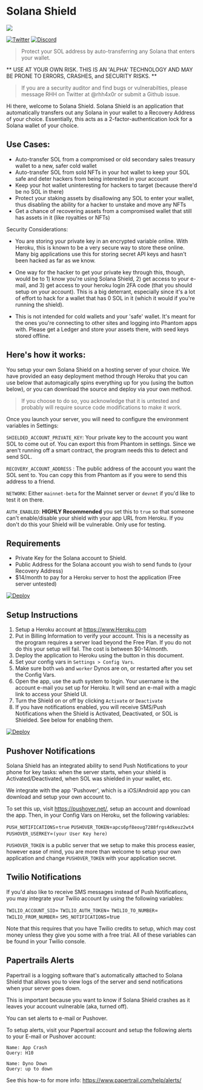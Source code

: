 # Solana Shield

![](https://github.com/joeshmoenft/solana-shield/blob/main/logo-medium.png)

[![Twitter](https://img.shields.io/badge/Twitter-1DA1F2?style=for-the-badge&logo=twitter&logoColor=white)](https://twitter.com/joeshmoenft)
[![Discord](https://img.shields.io/badge/Discord-5865F2?style=for-the-badge&logo=discord&logoColor=white)](https://discord.gg/joeshmoenft)

> Protect your SOL address by auto-transferring any Solana that enters your wallet.

** USE AT YOUR OWN RISK. THIS IS AN 'ALPHA' TECHNOLOGY AND MAY BE PRONE TO ERRORS, CRASHES, and SECURITY RISKS. **

> If you are a security auditor and find bugs or vulnerabilties, please message RHH on Twitter at @rhh4x0r or submit a Github issue.

Hi there, welcome to Solana Shield. Solana Shield is an application that automatically 
transfers out any Solana in your wallet to a Recovery Address of your choice. Essentially, this acts as a 2-factor-authentication lock for a Solana wallet of your choice.

## Use Cases:
* Auto-transfer SOL from a compromised or old secondary sales treasury wallet to a new, safer cold wallet
* Auto-transfer SOL from sold NFTs in your hot wallet to keep your SOL safe and deter hackers from being interested in your account
* Keep your hot wallet uninteresting for hackers to target (because there'd be no SOL in there)
* Protect your staking assets by disallowing any SOL to enter your wallet, thus disabling the ability for a hacker to unstake and move any NFTs
* Get a chance of recovering assets from a compromised wallet that still has assets in it (like royalties or NFTs)

Security Considerations:
* You are storing your private key in an encrypted variable online. With Heroku, this is known to be a very secure way to store these online. Many big applications use this for storing secret API keys and hasn't been hacked as far as we know. 

* One way for the hacker to get your private key through this, though, would be to 1) know you're using Solana Shield,  2) get access to your e-mail, and 3) get access to your heroku login 2FA code (that you should setup on your account). This is a big deterrant, especially since it's a lot of effort to hack for a  wallet that has 0 SOL in it (which it would if you're running the shield).

* This is not intended for cold wallets and your 'safe' wallet. It's meant for the ones you're connecting to other sites and logging into Phantom apps with. Please get a Ledger and store your assets there, with seed keys stored offline.

## Here's how it works:

You setup your own Solana Shield on a hosting server of your choice. We have provided an easy deployment method through Heroku that you can use below that automagically spins everything up for you (using the button below), or you can download the source and deploy via your own method. 

> If you choose to do so, you acknowledge that it is untested and probably will require source code modifications to make it work.

Once you launch your server, you will need to configure the environment variables in Settings:

`SHIELDED_ACCOUNT_PRIVATE_KEY`: Your private key to the account you want SOL to come out of. You can export this from Phantom in settings. Since we aren't running off a smart contract, the program needs this to detect and send SOL.

`RECOVERY_ACCOUNT_ADDRESS` : The public address of the account you want the SOL sent to. You can copy this from Phantom as if you were to send this address to a friend.

`NETWORK`: Either `mainnet-beta` for the Mainnet server or `devnet` if you'd like to test it on there.

`AUTH_ENABLED`: **HIGHLY Recommended** you set this to `true` so that someone can't enable/disable your shield with your app URL from Heroku. If you don't do this your Shield will be vulnerable. Only use for testing.

## Requirements
* Private Key for the Solana account to Shield.
* Public Address for the Solana account you wish to send funds to (your Recovery Address)
* $14/month to pay for a Heroku server to host the application (Free server untested)

[![Deploy](https://www.herokucdn.com/deploy/button.svg)](https://heroku.com/deploy?template=https://github.com/joeshmoenft/solana-shield/tree/main)

## Setup Instructions
1. Setup a Heroku account at https://www.Heroku.com
2. Put in Billing Information to verify your account. This is a necessity as the program requires a server load beyond the Free Plan. If you do not do this your setup will fail. The cost is between $0-14/month.
3. Deploy the application to Heroku using the button in this document. 
2. Set your config vars in `Settings > Config Vars`.
3. Make sure both `web` and `worker` Dynos are on, or restarted after you set the Config Vars.
4. Open the app, use the auth system to login. Your username is the account e-mail you set up for Heroku. It will send an e-mail with a magic link to access your Shield UI.
5. Turn the Shield on or off by clicking `Activate` or `Deactivate`
6. If you have notifications enabled, you will receive SMS/Push Notifications when the Shield is Activated, Deactivated, or SOL is Shielded. See below for enabling them.

[![Deploy](https://www.herokucdn.com/deploy/button.svg)](https://heroku.com/deploy?template=https://github.com/joeshmoenft/solana-shield/tree/main)

## Pushover Notifications

Solana Shield has an integrated ability to send Push Notifications to your phone for key tasks: when the server starts, when your shield is Activated/Deactivated, when SOL was shielded in your wallet, etc.

We integrate with the app 'Pushover', which is a iOS/Android app you can download and setup your own account to. 

To set this up, visit https://pushover.net/, setup an account and download the app. Then, in your Config Vars on Heroku, set the following variables: 

`PUSH_NOTIFICATIONS`=`true`
`PUSHOVER_TOKEN`=`apcs6pf8eovg7288frgs4dkeuz2wt4`
`PUSHOVER_USERKEY`=`(your User Key here)`

`PUSHOVER_TOKEN` is a public server that we setup to make this process easier, however ease of mind, you are more than welcome to setup your own application and change `PUSHOVER_TOKEN` with your application secret.

## Twilio Notifications

If you'd also like to receive SMS messages instead of Push Notifications, you may integrate your Twilio account by using the following variables:

`TWILIO_ACCOUNT_SID`=
`TWILIO_AUTH_TOKEN`=
`TWILIO_TO_NUMBER`=
`TWILIO_FROM_NUMBER`=
`SMS_NOTIFICATIONS`=true

Note that this requires that you have Twilio credits to setup, which may cost money unless they give you some with a free trial. All of these variables can be found in your Twilio console.

## Papertrails Alerts

Papertrail is a logging software that's automatically attached to Solana Shield that allows you to view logs of the server and send notifications when your server goes down.

This is important because you want to know if Solana Shield crashes as it leaves your account vulnerable (aka, turned off).

You can set alerts to e-mail or Pushover.

To setup alerts, visit your Papertrail account and setup the following alerts to your E-mail or Pushover account:

```
Name: App Crash
Query: H10
```

```
Name: Dyno Down
Query: up to down
```

See this how-to for more info: https://www.papertrail.com/help/alerts/
